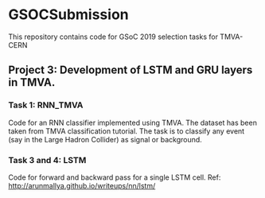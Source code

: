 # GSOCSubmission

This repository contains code for GSoC 2019 selection tasks for TMVA-CERN 

##  Project 3: Development of LSTM and GRU layers in TMVA.


### Task 1: RNN_TMVA

Code for an RNN classifier implemented using TMVA. The dataset has been taken from TMVA classification tutorial. The task is to classify any event (say in the Large Hadron Collider) as signal or background.


### Task 3 and 4: LSTM

Code for forward and backward pass for a single LSTM cell. Ref: http://arunmallya.github.io/writeups/nn/lstm/
